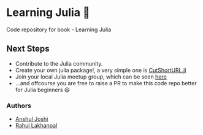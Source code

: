 # Learning Julia :bell:
Code repository for book - Learning Julia

## Next Steps
* Contribute to the Julia community.
* Create your own julia package!, a very simple one is [CutShortURL.jl](https://github.com/anshuljoshi/learning-julia)
* Join your local Julia meetup group, which can be seen [here](https://www.meetup.com/topics/julia/)
* ...and offcourse you are free to raise a PR to make this code repo better for Julia beginners :smiley:

### Authors
* [Anshul Joshi](https://anshuljoshi.com/)
* [Rahul Lakhanpal](https://rahullakhanpal.in)
